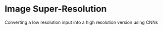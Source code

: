 # Image Super-Resolution
Converting a low resolution input into a high resolution version using CNNs
